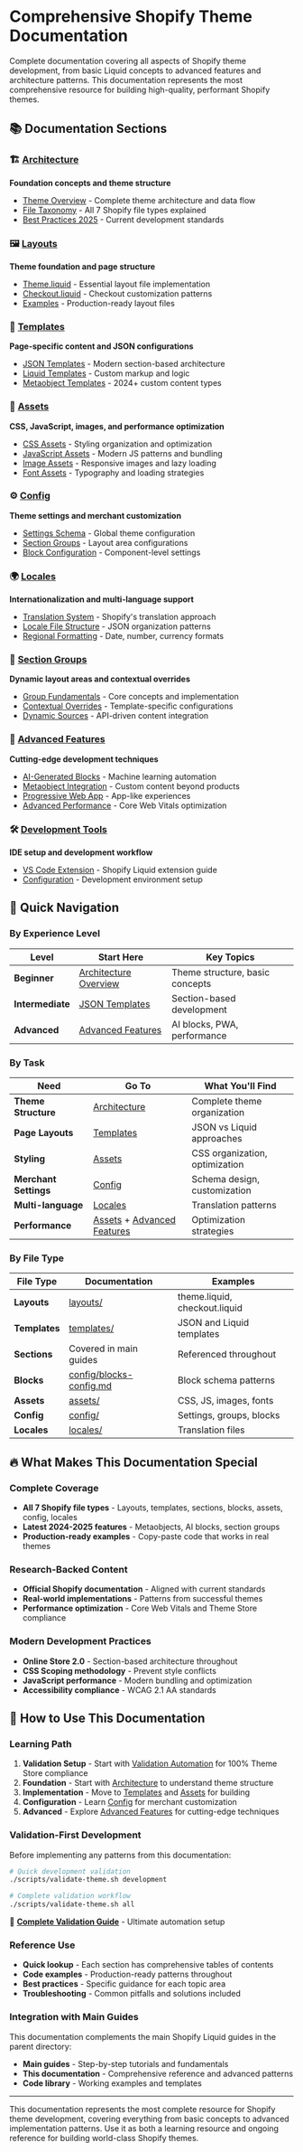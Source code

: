 # Comprehensive Shopify Theme Documentation

Complete documentation covering all aspects of Shopify theme development, from basic Liquid concepts to advanced features and architecture patterns. This documentation represents the most comprehensive resource for building high-quality, performant Shopify themes.

## 📚 Documentation Sections

### 🏗️ [Architecture](./architecture/)
**Foundation concepts and theme structure**
- [Theme Overview](./architecture/theme-overview.md) - Complete theme architecture and data flow
- [File Taxonomy](./architecture/file-taxonomy.md) - All 7 Shopify file types explained
- [Best Practices 2025](./architecture/best-practices-2025.md) - Current development standards

### 🖼️ [Layouts](./layouts/)
**Theme foundation and page structure**
- [Theme.liquid](./layouts/theme-liquid.md) - Essential layout file implementation
- [Checkout.liquid](./layouts/checkout-liquid.md) - Checkout customization patterns
- [Examples](./layouts/examples/) - Production-ready layout files

### 📄 [Templates](./templates/)
**Page-specific content and JSON configurations**
- [JSON Templates](./templates/json-templates.md) - Modern section-based architecture
- [Liquid Templates](./templates/liquid-templates.md) - Custom markup and logic
- [Metaobject Templates](./templates/metaobject-templates.md) - 2024+ custom content types

### 🎨 [Assets](./assets/)
**CSS, JavaScript, images, and performance optimization**
- [CSS Assets](./assets/css-assets.md) - Styling organization and optimization
- [JavaScript Assets](./assets/javascript-assets.md) - Modern JS patterns and bundling
- [Image Assets](./assets/image-assets.md) - Responsive images and lazy loading
- [Font Assets](./assets/font-assets.md) - Typography and loading strategies

### ⚙️ [Config](./config/)
**Theme settings and merchant customization**
- [Settings Schema](./config/settings-schema.md) - Global theme configuration
- [Section Groups](./config/section-groups.md) - Layout area configurations
- [Block Configuration](./config/blocks-config.md) - Component-level settings

### 🌍 [Locales](./locales/)
**Internationalization and multi-language support**
- [Translation System](./locales/translation-system.md) - Shopify's translation approach
- [Locale File Structure](./locales/locale-file-structure.md) - JSON organization patterns
- [Regional Formatting](./locales/regional-formatting.md) - Date, number, currency formats

### 🔗 [Section Groups](./section-groups/)
**Dynamic layout areas and contextual overrides**
- [Group Fundamentals](./section-groups/group-fundamentals.md) - Core concepts and implementation
- [Contextual Overrides](./section-groups/contextual-overrides.md) - Template-specific configurations
- [Dynamic Sources](./section-groups/dynamic-sources.md) - API-driven content integration

### 🚀 [Advanced Features](./advanced-features/)
**Cutting-edge development techniques**
- [AI-Generated Blocks](./advanced-features/ai-generated-blocks.md) - Machine learning automation
- [Metaobject Integration](./advanced-features/metaobject-integration.md) - Custom content beyond products
- [Progressive Web App](./advanced-features/progressive-web-app.md) - App-like experiences
- [Advanced Performance](./advanced-features/advanced-performance.md) - Core Web Vitals optimization

### 🛠️ [Development Tools](./shopify-extension/)
**IDE setup and development workflow**
- [VS Code Extension](./shopify-extension/README.md) - Shopify Liquid extension guide
- [Configuration](./shopify-extension/configuration.md) - Development environment setup

## 🎯 Quick Navigation

### By Experience Level
| Level | Start Here | Key Topics |
|-------|------------|------------|
| **Beginner** | [Architecture Overview](./architecture/theme-overview.md) | Theme structure, basic concepts |
| **Intermediate** | [JSON Templates](./templates/json-templates.md) | Section-based development |
| **Advanced** | [Advanced Features](./advanced-features/) | AI blocks, PWA, performance |

### By Task
| Need | Go To | What You'll Find |
|------|-------|------------------|
| **Theme Structure** | [Architecture](./architecture/) | Complete theme organization |
| **Page Layouts** | [Templates](./templates/) | JSON vs Liquid approaches |
| **Styling** | [Assets](./assets/) | CSS organization, optimization |
| **Merchant Settings** | [Config](./config/) | Schema design, customization |
| **Multi-language** | [Locales](./locales/) | Translation patterns |
| **Performance** | [Assets](./assets/) + [Advanced Features](./advanced-features/) | Optimization strategies |

### By File Type
| File Type | Documentation | Examples |
|-----------|---------------|----------|
| **Layouts** | [layouts/](./layouts/) | theme.liquid, checkout.liquid |
| **Templates** | [templates/](./templates/) | JSON and Liquid templates |
| **Sections** | Covered in main guides | Referenced throughout |
| **Blocks** | [config/blocks-config.md](./config/blocks-config.md) | Block schema patterns |
| **Assets** | [assets/](./assets/) | CSS, JS, images, fonts |
| **Config** | [config/](./config/) | Settings, groups, blocks |
| **Locales** | [locales/](./locales/) | Translation files |

## 🔥 What Makes This Documentation Special

### Complete Coverage
- **All 7 Shopify file types** - Layouts, templates, sections, blocks, assets, config, locales
- **Latest 2024-2025 features** - Metaobjects, AI blocks, section groups
- **Production-ready examples** - Copy-paste code that works in real themes

### Research-Backed Content
- **Official Shopify documentation** - Aligned with current standards
- **Real-world implementations** - Patterns from successful themes
- **Performance optimization** - Core Web Vitals and Theme Store compliance

### Modern Development Practices
- **Online Store 2.0** - Section-based architecture throughout
- **CSS Scoping methodology** - Prevent style conflicts
- **JavaScript performance** - Modern bundling and optimization
- **Accessibility compliance** - WCAG 2.1 AA standards

## 📖 How to Use This Documentation

### Learning Path
1. **Validation Setup** - Start with [Validation Automation](../../THEME-CHECK-SETUP.md) for 100% Theme Store compliance
2. **Foundation** - Start with [Architecture](./architecture/) to understand theme structure
3. **Implementation** - Move to [Templates](./templates/) and [Assets](./assets/) for building
4. **Configuration** - Learn [Config](./config/) for merchant customization
5. **Advanced** - Explore [Advanced Features](./advanced-features/) for cutting-edge techniques

### Validation-First Development
Before implementing any patterns from this documentation:

```bash
# Quick development validation
./scripts/validate-theme.sh development

# Complete validation workflow
./scripts/validate-theme.sh all
```

📖 **[Complete Validation Guide](../../THEME-CHECK-SETUP.md)** - Ultimate automation setup

### Reference Use
- **Quick lookup** - Each section has comprehensive tables of contents
- **Code examples** - Production-ready patterns throughout
- **Best practices** - Specific guidance for each topic area
- **Troubleshooting** - Common pitfalls and solutions included

### Integration with Main Guides
This documentation complements the main Shopify Liquid guides in the parent directory:
- **Main guides** - Step-by-step tutorials and fundamentals
- **This documentation** - Comprehensive reference and advanced patterns
- **Code library** - Working examples and templates

---

This documentation represents the most complete resource for Shopify theme development, covering everything from basic concepts to advanced implementation patterns. Use it as both a learning resource and ongoing reference for building world-class Shopify themes.